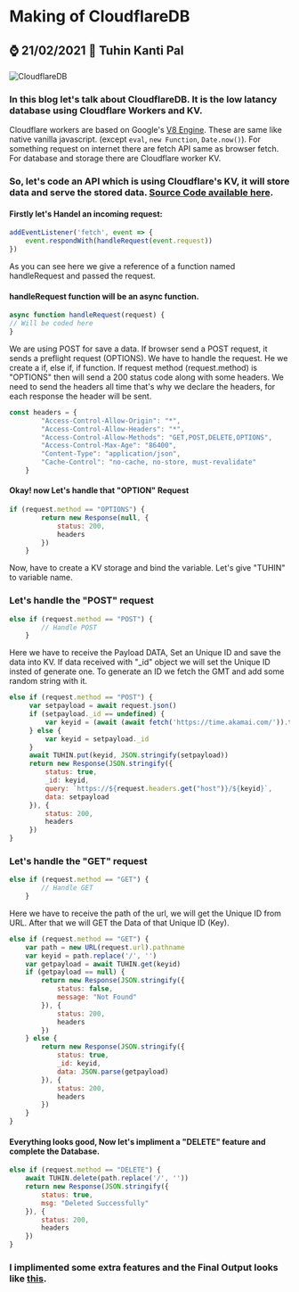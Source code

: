 # Making of CloudflareDB
##  ⌚ 21/02/2021 🧔 Tuhin Kanti Pal 

![CloudflareDB](https://telegra.ph/file/b5b9e57be66e2a3ade262.png "CloudflareDB")


### In this blog let's talk about CloudflareDB. It is the low latancy database using Cloudflare Workers and KV.

Cloudflare workers are based on Google's [V8 Engine](https://v8.dev/ "V8 Engine"). These are same like native vanilla javascript. (except <code>eval</code>, <code>new Function</code>, <code>Date.now()</code>). For something request on internet there are fetch API same as browser fetch. For database and storage there are Cloudflare worker KV.

### So, let's code an API which is using Cloudflare's KV, it will store data and serve the stored data. [Source Code available here](https://github.com/cachecleanerjeet/CloudflareDB "Source Code").

#### Firstly let's Handel an incoming request:

```javascript
addEventListener('fetch', event => {
    event.respondWith(handleRequest(event.request))
})
```

As you can see here we give a reference of a function named handleRequest and passed the request.

#### handleRequest function will be an async function. 

```javascript
async function handleRequest(request) {
// Will be coded here
}
```

We are using POST for save a data. If browser send a POST request, it sends a preflight request (OPTIONS). We have to handle the request. He we create a if, else if, if function. If request method (request.method) is "OPTIONS" then will send a 200 status code along with some headers. We need to send the headers all time that's why we declare the headers, for each response the header will be sent. 

```javascript
const headers = {
        "Access-Control-Allow-Origin": "*",
        "Access-Control-Allow-Headers": "*",
        "Access-Control-Allow-Methods": "GET,POST,DELETE,OPTIONS",
        "Access-Control-Max-Age": "86400",
        "Content-Type": "application/json",
        "Cache-Control": "no-cache, no-store, must-revalidate"
    }
```

#### Okay! now Let's handle that "OPTION" Request

```javascript
if (request.method == "OPTIONS") {
        return new Response(null, {
            status: 200,
            headers
        })
    }
```

Now, have to create a KV storage and bind the variable. Let's give "TUHIN" to variable name.

### Let's handle the "POST" request

```javascript
else if (request.method == "POST") {
        // Handle POST 
    }
```

Here we have to receive the Payload DATA, Set an Unique ID and save the data into KV. If data received with "_id" object we will set the Unique ID insted of generate one. To generate an ID we fetch the GMT and add some random string with it.

```javascript
else if (request.method == "POST") {
     var setpayload = await request.json()
     if (setpayload._id == undefined) {
         var keyid = (await (await fetch('https://time.akamai.com/')).text()) + Math.random().toString(36).substring(9)
     } else {
         var keyid = setpayload._id
     }
     await TUHIN.put(keyid, JSON.stringify(setpayload))
     return new Response(JSON.stringify({
         status: true,
         _id: keyid,
         query: `https://${request.headers.get("host")}/${keyid}`,
         data: setpayload
     }), {
         status: 200,
         headers
     })
} 
```

### Let's handle the "GET" request

```javascript
else if (request.method == "GET") {
        // Handle GET 
    }
```
Here we have to receive the path of the url, we will get the Unique ID from URL. After that we will GET the Data of that Unique ID (Key).

```javascript
else if (request.method == "GET") {
    var path = new URL(request.url).pathname
    var keyid = path.replace('/', '')
    var getpayload = await TUHIN.get(keyid)
    if (getpayload == null) {
        return new Response(JSON.stringify({
            status: false,
            message: "Not Found"
        }), {
            status: 200,
            headers
        })
    } else {
        return new Response(JSON.stringify({
            status: true,
            _id: keyid,
            data: JSON.parse(getpayload)
        }), {
            status: 200,
            headers
        })
    }
}
```

#### Everything looks good, Now let's impliment a "DELETE" feature and complete the Database.

```javascript
else if (request.method == "DELETE") {
    await TUHIN.delete(path.replace('/', ''))
    return new Response(JSON.stringify({
        status: true,
        msg: "Deleted Successfully"
    }), {
        status: 200,
        headers
    })
}
```

### I implimented some extra features and the Final Output looks like [this](https://github.com/cachecleanerjeet/CloudflareDB "this").


<div id="fb-root"></div>
<script async defer crossorigin="anonymous" src="https://connect.facebook.net/en_GB/sdk.js#xfbml=1&version=v9.0&appId=719870305435506&autoLogAppEvents=1" nonce="yns5dLOD"></script>
<div class="fb-comments" data-href="https://thetuhin.com/#/blog/cloudflare-db" data-width="" data-numposts="5"></div>